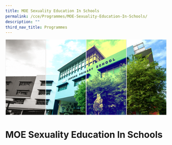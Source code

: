```yaml
---
title: MOE Sexuality Education In Schools
permalink: /cce/Programmes/MOE-Sexuality-Education-In-Schools/
description: ""
third_nav_title: Programmes
---
```

![](/images/Banner.png)

MOE Sexuality Education In Schools
==================================